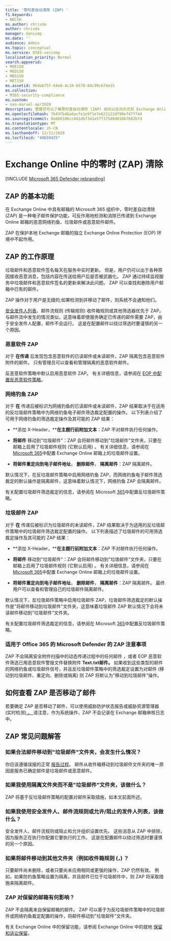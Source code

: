 ```yaml
---
title: '零时差自动清除 (ZAP) '
f1.keywords:
- NOCSH
ms.author: chrisda
author: chrisda
manager: dansimp
ms.date: ''
audience: Admin
ms.topic: conceptual
ms.service: O365-seccomp
localization_priority: Normal
search.appverid:
- MOE150
- MED150
- MBS150
- MET150
ms.assetid: 96deb75f-64e8-4c10-b570-84c99c674e15
ms.collection:
- M365-security-compliance
ms.custom:
- seo-marvel-apr2020
description: 管理员可以了解零时差自动清除 (ZAP) 如何以反向方式将 Exchange Online 邮箱中的已传递邮件移动到垃圾邮件文件夹或被反向发现为垃圾邮件或网络钓鱼的隔离邮箱。
ms.openlocfilehash: 7b43fb46adacfe1e9f1e7e622122df90e747ff44
ms.sourcegitcommit: 0a8b0186cc041db7341e57f375d0d010b7682b7d
ms.translationtype: MT
ms.contentlocale: zh-CN
ms.lasthandoff: 12/11/2020
ms.locfileid: "49659425"
---
```

# <a name="zero-hour-auto-purge-zap-in-exchange-online"></a>Exchange Online 中的零时 (ZAP) 清除

[!INCLUDE [Microsoft 365 Defender rebranding](../includes/microsoft-defender-for-office.md)]


## <a name="basic-features-of-zap"></a>ZAP 的基本功能

在 Exchange Online 中具有邮箱的 Microsoft 365 组织中，零时差自动清除 (ZAP) 是一种电子邮件保护功能，可反作用地检测和消除已传递到 Exchange Online 邮箱的恶意网络钓鱼、垃圾邮件或恶意软件邮件。

ZAP 在保护本地 Exchange 邮箱的独立 Exchange Online Protection (EOP) 环境中不起作用。

## <a name="how-zap-works"></a>ZAP 的工作原理

垃圾邮件和恶意软件签名每天在服务中实时更新。 但是，用户仍可以出于各种原因接收恶意消息，包括内容在传送给用户后是否被武器化。 ZAP 通过持续监视服务中垃圾邮件和恶意软件签名的更新来解决此问题。 ZAP 可以查找和删除用户邮箱中已有的邮件。

ZAP 操作对于用户是无缝的;如果检测到并移动了邮件，则系统不会通知他们。

[安全发件人列表](create-safe-sender-lists-in-office-365.md)、邮件流规则 (传输规则) 收件箱规则或其他筛选器优先于 ZAP。 与邮件流中发生的情况类似，这意味着即使服务确定已传递的邮件需要 ZAP，由于安全发件人配置，邮件不会运行。 这是在配置邮件以绕过筛选时要谨慎的另一个原因。

### <a name="malware-zap"></a>恶意软件 ZAP

对于 **在传递** 后发现包含恶意软件的已读邮件或未读邮件，ZAP 隔离包含恶意软件附件的邮件。 只有管理员可以查看和管理隔离的恶意软件邮件。

反恶意软件策略中默认启用恶意软件 ZAP。 有关详细信息，请参阅在 [EOP 中配置反恶意软件策略](configure-anti-malware-policies.md)。

### <a name="phish-zap"></a>网络钓鱼 ZAP

对于 **在** 传递后被标识为网络钓鱼的已读邮件或未读邮件，ZAP 结果取决于在适用的反垃圾邮件策略中为网络钓鱼电子邮件筛选裁定配置的操作。 以下列表介绍了可用于网络钓鱼的筛选裁定操作及其可能的 ZAP 结果：

- **添加 X-Header，****在主题行前附加文本**：ZAP 不对邮件执行任何操作。

- **将邮件** 移动到"垃圾邮件"：ZAP 会将邮件移动到"垃圾邮件"文件夹，只要在邮箱上启用了垃圾邮件规则 (它默认启用) 。 有关详细信息，请参阅在 [Microsoft 365](configure-junk-email-settings-on-exo-mailboxes.md)中配置 Exchange Online 邮箱上的垃圾邮件设置。

- **将邮件重定向到电子邮件地址**， **删除邮件**， **隔离邮件**：ZAP 隔离邮件。

默认情况下，在反垃圾邮件策略中启用网络钓鱼 ZAP，而网络钓鱼电子邮件筛选裁定的默认操作是隔离邮件，这意味着默认情况下，网络钓鱼 ZAP 会隔离邮件。

有关配置垃圾邮件筛选裁定的信息，请参阅在 Microsoft [365](configure-your-spam-filter-policies.md)中配置反垃圾邮件策略。

### <a name="spam-zap"></a>垃圾邮件 ZAP

对于 **在** 传递后被标识为垃圾邮件的未读邮件，ZAP 结果取决于为适用的反垃圾邮件策略中的垃圾邮件筛选裁定配置的操作。 以下列表描述了垃圾邮件的可用筛选裁定操作及其可能的 ZAP 结果：

- **添加 X-Header，****在主题行前附加文本**：ZAP 不对邮件执行任何操作。

- **将邮件** 移动到"垃圾邮件"：ZAP 会将邮件移动到"垃圾邮件"文件夹，只要在邮箱上启用了垃圾邮件规则 (它默认启用) 。 有关详细信息，请参阅在 [Microsoft 365](configure-junk-email-settings-on-exo-mailboxes.md)中配置 Exchange Online 邮箱上的垃圾邮件设置。

- **将邮件重定向到电子邮件地址**， **删除邮件**， **隔离邮件**：ZAP 隔离邮件。 最终用户可以查看和管理自己的垃圾邮件隔离邮件。

默认情况下，反垃圾邮件策略中启用垃圾邮件 ZAP，垃圾邮件筛选裁定的默认操作是"将邮件移动到垃圾邮件"文件夹，这意味着垃圾邮件 ZAP 默认情况下会将未读邮件移动到"垃圾邮件"文件夹。 

有关配置垃圾邮件筛选裁定的信息，请参阅在 Microsoft [365](configure-your-spam-filter-policies.md)中配置反垃圾邮件策略。

### <a name="zap-considerations-for-microsoft-defender-for-office-365"></a>适用于 Office 365 的 Microsoft Defender 的 ZAP 注意事项

ZAP 不会隔离安全附件扫描中的动态传递过程中的任何邮件 [](atp-safe-attachments.md#dynamic-delivery-in-safe-attachments-policies)，或者 EOP 恶意软件筛选已用恶意软件警报文件替换附件 **Text.txt邮件。** 如果收到这些类型的邮件的网络钓鱼或垃圾邮件信号，并且反垃圾邮件策略中的筛选裁定设置为对邮件 (移动到垃圾邮件、重定向、删除或隔离) 则 ZAP 将默认为"移动到垃圾邮件"操作。

## <a name="how-to-see-if-zap-moved-your-message"></a>如何查看 ZAP 是否移动了邮件

若要确定 ZAP 是否移动了邮件，可以使用威胁防护[](view-email-security-reports.md#threat-protection-status-report)状态报告或威胁资源管理器 (实时检测[) 。 ](threat-explorer.md) 请注意，作为系统操作，ZAP 不会记录在 Exchange 邮箱审核日志中。

## <a name="zap-faq"></a>ZAP 常见问题解答

### <a name="what-happens-if-a-legitimate-message-is-moved-to-the-junk-email-folder"></a>如果合法邮件移动到"垃圾邮件"文件夹，会发生什么情况？

你应该遵循误报的正常 [报告过程](report-junk-email-messages-to-microsoft.md)。 邮件从收件箱移动到垃圾邮件文件夹的唯一原因是服务已确定邮件是垃圾邮件或恶意邮件。

### <a name="what-if-i-use-the-quarantine-folder-instead-of-the-junk-mail-folder"></a>如果我使用隔离文件夹而不是"垃圾邮件"文件夹，该做什么？

ZAP 将基于反垃圾邮件策略的配置对邮件采取措施，如本文前面所述。

### <a name="what-if-im-using-safe-senders-mail-flow-rules-or-allowedblocked-sender-lists"></a>如果我使用安全发件人、邮件流规则或允许/阻止的发件人列表，该做什么？

安全发件人、邮件流规则或阻止和允许组织设置优先。 这些消息从 ZAP 中排除，因为服务正在执行你配置它要执行的工作。 这是在配置邮件以绕过筛选时要谨慎的另一个原因。

### <a name="what-if-a-message-is-moved-to-another-folder-eg-inbox-rules"></a>如果将邮件移动到其他文件夹（例如收件箱规则 (，) ？

只要邮件尚未删除，或者只要尚未应用相同或更强的操作，ZAP 仍然有效。 例如，如果防钓鱼策略设置为隔离，并且邮件已位于垃圾邮件中，则 ZAP 将采取措施来隔离邮件。

### <a name="how-does-zap-affect-mailboxes-on-hold"></a>ZAP 对保留的邮箱有何影响？

ZAP 不会隔离来自保留邮箱的邮件。 ZAP 可以基于为反垃圾邮件策略中的垃圾邮件或网络钓鱼裁定配置的操作，将邮件移动到"垃圾邮件"文件夹。

有关 Exchange Online 中的保留功能，请参阅 Exchange Online 中的就地 [保留和诉讼保留](https://docs.microsoft.com/Exchange/security-and-compliance/in-place-and-litigation-holds)。

